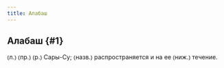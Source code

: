 ```yaml
---
title: Алабаш
---
```

## Алабаш {#1}

⦅л.⦆ ⦅пр.⦆ ⦅р.⦆ Сары-Су; ⦅назв.⦆ распространяется и на ее ⦅ниж.⦆ течение.
